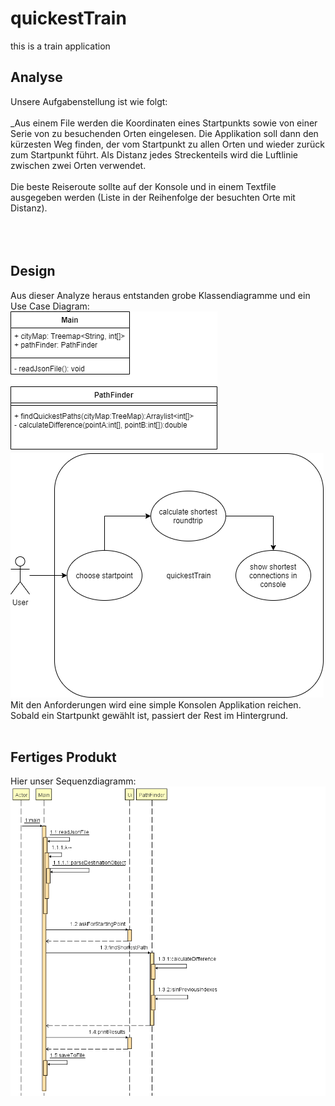# quickestTrain
this is a train application
## Analyse
Unsere Aufgabenstellung ist wie folgt:<br><br>
_Aus einem File werden die Koordinaten eines Startpunkts sowie von einer Serie von zu besuchenden Orten eingelesen. Die Applikation soll dann den kürzesten Weg finden, der vom Startpunkt zu allen Orten und wieder zurück zum Startpunkt führt. Als Distanz jedes Streckenteils wird die Luftlinie zwischen zwei Orten verwendet.<br><br>Die beste Reiseroute sollte auf der Konsole und in einem Textfile ausgegeben werden (Liste in der Reihenfolge der besuchten Orte mit Distanz).<br><br>
<br>
<br>
## Design
Aus dieser Analyze heraus entstanden grobe Klassendiagramme und ein Use Case Diagram:<br>
![ClassDiagram at Kickoff](UML/KickOffClassDiagrams.drawio.png)
<br>
![Use Case Diagram](UML/use%20case.drawio.png)
<br>
Mit den Anforderungen wird eine simple Konsolen Applikation reichen. Sobald ein Startpunkt gewählt ist, passiert der Rest im Hintergrund.<br>
<br>
## Fertiges Produkt
Hier unser Sequenzdiagramm:
<br>
![Use Case Diagram](UML/sequenceDiagram.png)

